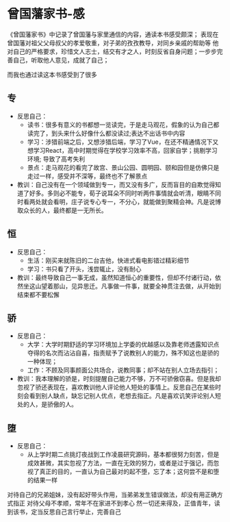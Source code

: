 # 曾国藩家书-感

《曾国藩家书》中记录了曾国藩与家里通信的内容，通读本书感受颇深；
表现在曾国藩对祖父父母叔父的孝爱敬重，对子弟的孜孜教导，对同乡亲戚的帮助等
他对自己的严格要求，珍惜文人志士，结交有才之人，时刻反省自身问题；一步步完善自己，听取他人意见，成就了自己；

而我也通过读这本书感受到了很多

## **专** 
- 反思自己：
  - 读书：很多有意义的书都想一览读完，于是走马观花，假象的认为自己都读完了，到头来什么好像什么都没读过;表达不出话书中内容
  - 学习：涉猎前端之后，又想涉猎后端，学习了Vue，在还不精通情况下又想学习React，高中时期觉得在学校学习效率不高，回家自学；挑剔学习环境; 导致了高考失利
  - 景点：走马观花的看完了故宫、景山公园、圆明园、颐和园但是仿佛只是走过一样，感受并不深等，最终也不了解景点
- 教训：自己没有在一个领域做到专一，而又没有多广，反而盲目的自欺觉得知道了好多。多则必不能专，荀子说耳朵不同时听两件事情就会听清，眼睛不同时看两处就会看明，庄子说专心专一，不分心，就能做到聚精会神。凡是说博取众长的人，最终都是一无所长。

## **恒**
- 反思自己：
  - 生活：刚买来就陈旧的二台吉他，快进式看电影错过精彩细节
  - 学习：书只看了开头，浅尝辄止，没有耐心
- 教训：最终导致自己一事无成，虽然知道恒心的重要性，但却不付诸行动，依然坐这山望着那山，见异思迁。凡事做一件事，就要全神贯注去做，从开始到结束都不要松懈

## **骄**
- 反思自己：
  - 大学：大学时期舒适的学习环境加上学委的优越感以及靠老师透露知识点夺得的名次而沾沾自喜，指责赋予了说教别人的能力，殊不知这也是骄的一种体现；
  - 工作：不顾及同事颜面公共场合，说教同事；却不站在别人立场去指引；
- 教训：我本理解的骄是，时刻提醒自己能力不够，万不可骄傲窃喜。但是我却忽视了骄还表现在，喜欢教训他人评论他人短处的事情上。反思自己在某些时刻会看到别人缺点，缺忘记别人优点，老想去指正。凡是喜欢讥笑评论别人短处的人，是骄傲的人。

## **堕**
- 反思自己：
  - 从上学时期二点挑灯夜战到工作凌晨研究源码，基本都很努力刻苦，但是成效甚微，其实忽视了方法，一直在无效的努力，或者是过于强记，而忽视了真正的目的，一直认为自己最对的起不堕，忘了本；这何尝不是和堕的结果一样

对待自己的兄弟姐妹，没有起好带头作用，当弟弟发生错误做法，却没有用正确方式指正
对待父母不孝顺，常年不在家进不到孝心
然一切还来得及，正值青年，读到该书，定当反思自己言行举止，完善自己